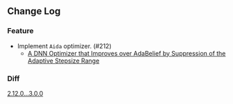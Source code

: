 ## Change Log

### Feature

* Implement `Aida` optimizer. (#212)
  * [A DNN Optimizer that Improves over AdaBelief by Suppression of the Adaptive Stepsize Range](https://arxiv.org/abs/2203.13273)

### Diff

[2.12.0...3.0.0](https://github.com/kozistr/pytorch_optimizer/compare/v2.12.0...v3.0.0)
